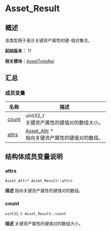 # Asset_Result


## 概述

该类型用于表示关键资产属性的键-值对集合。

**起始版本：** 11

**相关模块：**[AssetTypeApi](_asset_type_api.md)


## 汇总


### 成员变量

| 名称 | 描述 | 
| -------- | -------- |
| [count](#count) | uint32_t<br/>关键资产属性的键值对的数组大小。  | 
| [attrs](#attrs) | [Asset_Attr](_asset___attr.md) \*<br/>指向关键资产属性的键值对的数组。  | 


## 结构体成员变量说明


### attrs

```
Asset_Attr* Asset_Result::attrs
```
**描述**
指向关键资产属性的键值对的数组。


### count

```
uint32_t Asset_Result::count
```
**描述**
关键资产属性的键值对的数组大小。
